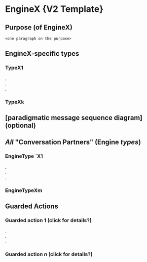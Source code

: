 # EngineX {V2 Template}

## Purpose (of EngineX)

`<one paragraph on the purpose>`

## EngineX-specific types

### TypeX1 

.  
.  
.  

### TypeXk

## [paradigmatic message sequence diagram] (optional)

## _All_ "Conversation Partners" (Engine _types_)

### EngineType `X1

.  
.  
.  


### EngineTypeXm


## Guarded Actions

### Guarded action $1$ (click for details?)

.  
.  
.  

### Guarded action $n$ (click for details?)
